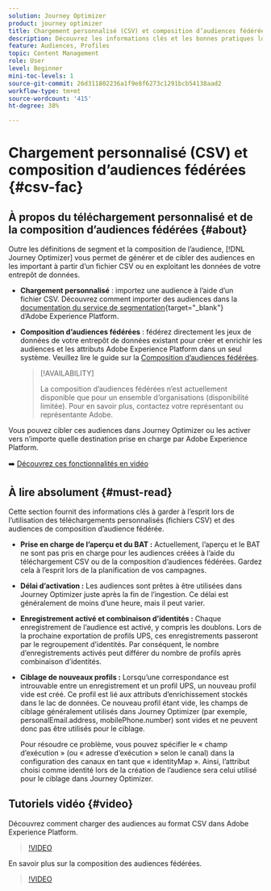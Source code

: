 ```yaml
---
solution: Journey Optimizer
product: journey optimizer
title: Chargement personnalisé (CSV) et composition d’audiences fédérées
description: Découvrez les informations clés et les bonnes pratiques lorsque vous utilisez le téléchargement personnalisé (CSV) et les audiences de composition d’audience fédérées.
feature: Audiences, Profiles
topic: Content Management
role: User
level: Beginner
mini-toc-levels: 1
source-git-commit: 26d311802236a1f9e8f6273c1291bcb54138aad2
workflow-type: tm+mt
source-wordcount: '415'
ht-degree: 38%

---
```


# Chargement personnalisé (CSV) et composition d’audiences fédérées {#csv-fac}

## À propos du téléchargement personnalisé et de la composition d’audiences fédérées {#about}

Outre les définitions de segment et la composition de l’audience, [!DNL Journey Optimizer] vous permet de générer et de cibler des audiences en les important à partir d’un fichier CSV ou en exploitant les données de votre entrepôt de données.

* **Chargement personnalisé** : importez une audience à l’aide d’un fichier CSV. Découvrez comment importer des audiences dans la [documentation du service de segmentation](https://experienceleague.adobe.com/en/docs/experience-platform/segmentation/ui/audience-portal#import-audience){target="_blank"} d’Adobe Experience Platform.

* **Composition d’audiences fédérées** : fédérez directement les jeux de données de votre entrepôt de données existant pour créer et enrichir les audiences et les attributs Adobe Experience Platform dans un seul système. Veuillez lire le guide sur la [Composition d’audiences fédérées](https://experienceleague.adobe.com/fr/docs/federated-audience-composition/using/home).

  >[!AVAILABILITY]
  >
  >La composition d’audiences fédérées n’est actuellement disponible que pour un ensemble d’organisations (disponibilité limitée). Pour en savoir plus, contactez votre représentant ou représentante Adobe.

Vous pouvez cibler ces audiences dans Journey Optimizer ou les activer vers n’importe quelle destination prise en charge par Adobe Experience Platform.

➡️ [Découvrez ces fonctionnalités en vidéo](#video)

## À lire absolument {#must-read}

Cette section fournit des informations clés à garder à l’esprit lors de l’utilisation des téléchargements personnalisés (fichiers CSV) et des audiences de composition d’audience fédérée.

* **Prise en charge de l’aperçu et du BAT :** Actuellement, l’aperçu et le BAT ne sont pas pris en charge pour les audiences créées à l’aide du téléchargement CSV ou de la composition d’audiences fédérées. Gardez cela à l’esprit lors de la planification de vos campagnes.

* **Délai d’activation :** Les audiences sont prêtes à être utilisées dans Journey Optimizer juste après la fin de l’ingestion. Ce délai est généralement de moins d’une heure, mais il peut varier.

* **Enregistrement activé et combinaison d’identités :** Chaque enregistrement de l’audience est activé, y compris les doublons. Lors de la prochaine exportation de profils UPS, ces enregistrements passeront par le regroupement d’identités. Par conséquent, le nombre d’enregistrements activés peut différer du nombre de profils après combinaison d’identités.

* **Ciblage de nouveaux profils :** Lorsqu’une correspondance est introuvable entre un enregistrement et un profil UPS, un nouveau profil vide est créé. Ce profil est lié aux attributs d’enrichissement stockés dans le lac de données. Ce nouveau profil étant vide, les champs de ciblage généralement utilisés dans Journey Optimizer (par exemple, personalEmail.address, mobilePhone.number) sont vides et ne peuvent donc pas être utilisés pour le ciblage.

  Pour résoudre ce problème, vous pouvez spécifier le « champ d’exécution » (ou « adresse d’exécution » selon le canal) dans la configuration des canaux en tant que « identityMap ». Ainsi, l’attribut choisi comme identité lors de la création de l’audience sera celui utilisé pour le ciblage dans Journey Optimizer.

## Tutoriels vidéo {#video}

Découvrez comment charger des audiences au format CSV dans Adobe Experience Platform.

>[!VIDEO](https://video.tv.adobe.com/v/3421714?quality=12)

En savoir plus sur la composition des audiences fédérées.

>[!VIDEO](https://video.tv.adobe.com/v/3432261?quality=12)
